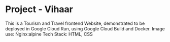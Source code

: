 # Project - Vihaar

This is a Tourism and Travel frontend Website, demonstrated to be deployed in Google Cloud Run, using Google Cloud Build and Docker.
Image use: Nginx:alpine
Tech Stack: HTML, CSS

